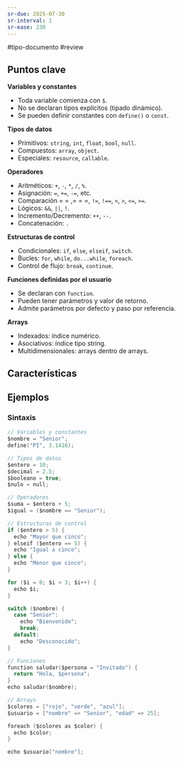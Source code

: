 ```yaml
---
sr-due: 2025-07-30
sr-interval: 1
sr-ease: 230
---
```


#tipo-documento #review  

## Puntos clave
**Variables y constantes**
- Toda variable comienza con `$`.
- No se declaran tipos explícitos (tipado dinámico).
- Se pueden definir constantes con `define()` o `const`.

**Tipos de datos**
- Primitivos: `string`, `int`, `float`, `bool`, `null`.
- Compuestos: `array`, `object`.
- Especiales: `resource`, `callable`.

**Operadores**

- Aritméticos: `+`, `-`, `*`, `/`, `%`.
- Asignación: ` = `, ` += `, ` -= `, etc.
-  Comparación = = ,= = =, `!=`, `!==`, `<`, `>`, `<=`, `>=`.
- Lógicos: `&&`, `||`, `!`.
- Incremento/Decremento: `++`, `--`.
- Concatenación: `.`

**Estructuras de control**
- Condicionales: `if`, `else`, `elseif`, `switch`.
- Bucles: `for`, `while`, `do...while`, `foreach`.
- Control de flujo: `break`, `continue`.

**Funciones definidas por el usuario**
- Se declaran con `function`.
- Pueden tener parámetros y valor de retorno.
- Admite parámetros por defecto y paso por referencia.

**Arrays**
- Indexados: índice numérico.
- Asociativos: índice tipo string.
- Multidimensionales: arrays dentro de arrays.
## Características


## Ejemplos
### Sintaxis 
```c
// Variables y constantes
$nombre = "Senior";
define("PI", 3.1416);

// Tipos de datos
$entero = 10;
$decimal = 2.5;
$booleano = true;
$nulo = null;

// Operadores
$suma = $entero + 5;
$igual = ($nombre == "Senior");

// Estructuras de control
if ($entero > 5) {
  echo "Mayor que cinco";
} elseif ($entero == 5) {
  echo "Igual a cinco";
} else {
  echo "Menor que cinco";
}

for ($i = 0; $i < 3; $i++) {
  echo $i;
}

switch ($nombre) {
  case "Senior":
    echo "Bienvenido";
    break;
  default:
    echo "Desconocido";
}

// Funciones
function saludar($persona = "Invitado") {
  return "Hola, $persona";
}
echo saludar($nombre);

// Arrays
$colores = ["rojo", "verde", "azul"];
$usuario = ["nombre" => "Senior", "edad" => 25];

foreach ($colores as $color) {
  echo $color;
}

echo $usuario["nombre"];

```
```